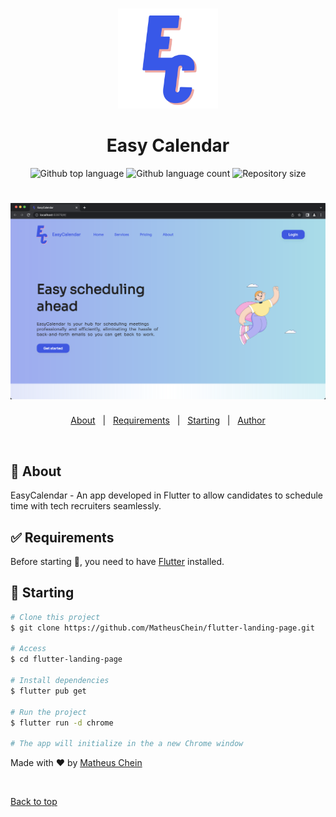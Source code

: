 <div align="center" id="top"> 
  &#xa0;
</div>

<p align="center">
  <img alt="Easy Calendar" src=".github/logo.png" width="160px">
</p>

<h1 align="center">Easy Calendar</h1>

<p align="center">
  <img alt="Github top language" src="https://img.shields.io/github/languages/top/MatheusChein/flutter-landing-page?color=56BEB8">

  <img alt="Github language count" src="https://img.shields.io/github/languages/count/MatheusChein/flutter-landing-page?color=56BEB8">

  <img alt="Repository size" src="https://img.shields.io/github/repo-size/MatheusChein/flutter-landing-page">

<h1 align="center">
    <img alt="Web" src=".github/home.png" width="900px">
</h1>

<p align="center">
  <a href="#dart-about">About</a> &#xa0; | &#xa0; 
  <a href="#white_check_mark-requirements">Requirements</a> &#xa0; | &#xa0;
  <a href="#checkered_flag-starting">Starting</a> &#xa0; | &#xa0;
  <a href="https://github.com/MatheusChein" target="_blank">Author</a>
</p>

<br>

## :dart: About ##

EasyCalendar - An app developed in Flutter to allow candidates to schedule time with tech recruiters seamlessly.

## :white_check_mark: Requirements ##

Before starting :checkered_flag:, you need to have [Flutter](https://docs.flutter.dev/get-started/install?gclsrc=ds&gclsrc=ds) installed.

## :checkered_flag: Starting ##

```bash
# Clone this project
$ git clone https://github.com/MatheusChein/flutter-landing-page.git

# Access
$ cd flutter-landing-page

# Install dependencies
$ flutter pub get

# Run the project
$ flutter run -d chrome

# The app will initialize in the a new Chrome window
```

Made with :heart: by <a href="https://github.com/MatheusChein" target="_blank">Matheus Chein</a>

&#xa0;

<a href="#top">Back to top</a>
